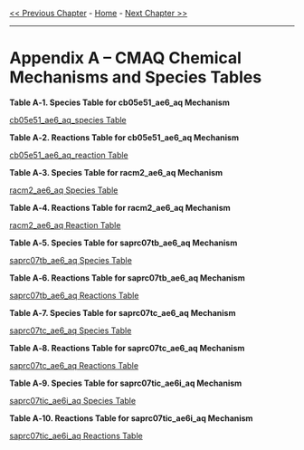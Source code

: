 <!-- BEGIN COMMENT -->

[<< Previous Chapter](CMAQ_OGD_ch13_support.md) - [Home](README.md) - [Next Chapter >>](CMAQ_OGD_glossary.md)

<!-- END COMMENT -->

* * *

Appendix A – CMAQ Chemical Mechanisms and Species Tables
=================================================

<a id=TableA-1></a>

**Table A‑1. Species Table for cb05e51_ae6_aq Mechanism**

[cb05e51_ae6_aq_species Table](Appendix_A/cb05e51_ae6_aq/cb05e51_ae6_aq_species_table.md)

<a id=TableA-2></a>

**Table A‑2. Reactions Table for cb05e51_ae6_aq Mechanism**

[cb05e51_ae6_aq_reaction Table](Appendix_A/cb05e51_ae6_aq/cb05e51_ae6_aq_reaction_table.md)

**Table A‑3. Species Table for racm2_ae6_aq Mechanism**

[racm2_ae6_aq Species Table](Appendix_A/racm2_ae6_aq/racm2_ae6_aq_species_table.md)

**Table A‑4. Reactions Table for racm2_ae6_aq Mechanism**

[racm2_ae6_aq Reaction Table](Appendix_A/racm2_ae6_aq/racm2_ae6_aq_reactions_table.md)

**Table A‑5. Species Table for saprc07tb_ae6_aq Mechanism**

[saprc07tb_ae6_aq Species Table](Appendix_A/saprc07tb_ae6_aq/saprc07tb_ae6_aq_species_table.md)

**Table A‑6. Reactions Table for saprc07tb_ae6_aq Mechanism**

[saprc07tb_ae6_aq Reactions Table](Appendix_A/saprc07tb_ae6_aq/saprc07tb_ae6_aq_reactions_table.md)

**Table A‑7. Species Table for saprc07tc_ae6_aq  Mechanism**

[saprc07tc_ae6_aq Species Table](Appendix_A/saprc07tc_ae6_aq/saprc07tc_ae6_aq_species_table.md)

**Table A‑8. Reactions Table for saprc07tc_ae6_aq  Mechanism**

[saprc07tc_ae6_aq Reactions Table](Appendix_A/saprc07tc_ae6_aq/saprc07tc_ae6_aq_reactions_table.md)

**Table A‑9. Species Table for saprc07tic_ae6i_aq Mechanism**

[saprc07tic_ae6i_aq Species Table](Appendix_A/saprc07tic_ae6i_aq/saprc07tic_ae6i_aq_species_table.md)

**Table A‑10. Reactions Table for saprc07tic_ae6i_aq Mechanism**

[saprc07tic_ae6i_aq Reactions Table](Appendix_A/saprc07tic_ae6i_aq/saprc07tic_ae6i_aq_reactions_table.md)

